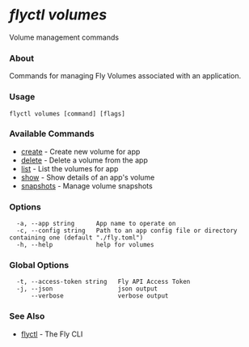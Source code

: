 # _flyctl volumes_

Volume management commands

### About

Commands for managing Fly Volumes associated with an application.

### Usage
~~~
flyctl volumes [command] [flags]
~~~

### Available Commands
* [create](/docs/flyctl/volumes-create/)	 - Create new volume for app
* [delete](/docs/flyctl/volumes-delete/)	 - Delete a volume from the app
* [list](/docs/flyctl/volumes-list/)	 - List the volumes for app
* [show](/docs/flyctl/volumes-show/)	 - Show details of an app's volume
* [snapshots](/docs/flyctl/volumes-snapshots/)	 - Manage volume snapshots

### Options

~~~
  -a, --app string      App name to operate on
  -c, --config string   Path to an app config file or directory containing one (default "./fly.toml")
  -h, --help            help for volumes
~~~

### Global Options

~~~
  -t, --access-token string   Fly API Access Token
  -j, --json                  json output
      --verbose               verbose output
~~~

### See Also

* [flyctl](/docs/flyctl/help/)	 - The Fly CLI

